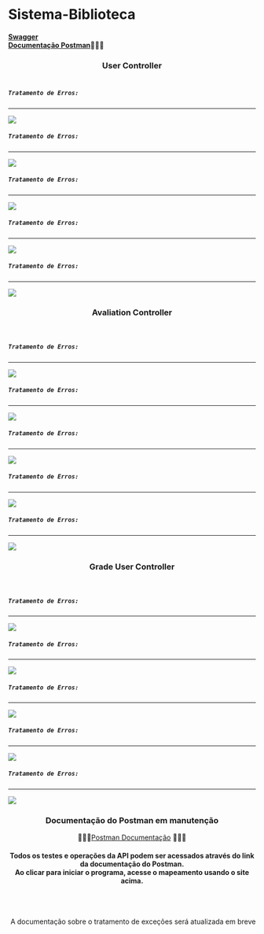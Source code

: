 # Sistema-Biblioteca
#### [Swagger](http://localhost:8080/swagger-ui/index.html) <br> [Documentação Postman](https://)👨🏾‍🔧

### <div align="center">User Controller</div><br>

####
##### `Tratamento de Erros:`
---
<img src="./images/UserController/findAllUsers.png">

<br>

####
##### `Tratamento de Erros:`
---
<img src="./images/UserController/findById.png">

<br>

####
##### `Tratamento de Erros:`
---
<img src="./images/UserController/createUser.png">

<br>

####
##### `Tratamento de Erros:`
---
<img src="./images/UserController/updateUser.png">

<br>

####
##### `Tratamento de Erros:`
---
<img src="./images/UserController/deleteUser.png">

<br>

### <div align="center">Avaliation Controller</div>

<br>

####
##### `Tratamento de Erros:`
---
<img src="./images/BookController/findAll.png">

<br>

####
##### `Tratamento de Erros:`
---
<img src="./images/BookController/findById.png">

<br>

####
##### `Tratamento de Erros:`
---
<img src="./images/BookController/createBook.png">

<br>

####
##### `Tratamento de Erros:`
---
<img src="./images/BookController/updateBook.png">

<br>

####
##### `Tratamento de Erros:`
---
<img src="./images/BookController/deleteBook.png">

<br>

### <div align="center">Grade User Controller</div>

<br>

####
##### `Tratamento de Erros:`
---
<img src="./images/BookItemController/findAll.png">

<br>

####
##### `Tratamento de Erros:`
---
<img src="./images/BookItemController/findById.png">

<br>

####
##### `Tratamento de Erros:`
---
<img src="./images/BookItemController/createBookItem.png">

<br>

####
##### `Tratamento de Erros:`
---
<img src="./images/BookItemController/updateBookItem.png">

<br>

####
##### `Tratamento de Erros:`
---
<img src="./images/BookItemController/deleteBookItem.png">

### <div align="center">Documentação do Postman em manutenção</div>

<div align="center">

👨🏾‍🔧[Postman Documentação](https://documenter.getpostman.com/view/38340143/2sAY4vi3vF) 👨🏾‍🔧 

#### Todos os testes e operações da API podem ser acessados através do link da documentação do Postman. <br> Ao clicar para iniciar o programa, acesse o mapeamento usando o site acima.
</div>

<br><br><div align="right">A documentação sobre o tratamento de exceções será atualizada em breve</div>